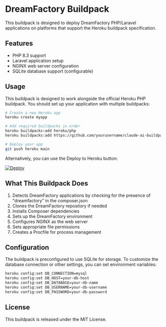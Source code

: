 # DreamFactory Buildpack

This buildpack is designed to deploy DreamFactory PHP/Laravel applications on platforms that support the Heroku buildpack specification.

## Features

- PHP 8.3 support
- Laravel application setup
- NGINX web server configuration
- SQLite database support (configurable)

## Usage

This buildpack is designed to work alongside the official Heroku PHP buildpack. You should set up your application with multiple buildpacks:

```bash
# Create a new Heroku app
heroku create myapp

# Add required buildpacks in order
heroku buildpacks:add heroku/php
heroku buildpacks:add https://github.com/yourusername/claude-ai-buildpack.git

# Deploy your app
git push heroku main
```

Alternatively, you can use the Deploy to Heroku button:

[![Deploy](https://www.herokucdn.com/deploy/button.svg)](https://heroku.com/deploy)

## What This Buildpack Does

1. Detects DreamFactory applications by checking for the presence of "dreamfactory" in the composer.json
2. Clones the DreamFactory repository if needed
3. Installs Composer dependencies
4. Sets up the DreamFactory environment
5. Configures NGINX as the web server
6. Sets appropriate file permissions
7. Creates a Procfile for process management

## Configuration

The buildpack is preconfigured to use SQLite for storage. To customize the database connection or other settings, you can set environment variables:

```bash
heroku config:set DB_CONNECTION=mysql
heroku config:set DB_HOST=your-db-host
heroku config:set DB_DATABASE=your-db-name
heroku config:set DB_USERNAME=your-db-username
heroku config:set DB_PASSWORD=your-db-password
```

## License

This buildpack is released under the MIT License.